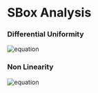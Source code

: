 # SBox Analysis

### Differential Uniformity

![equation](https://latex.codecogs.com/svg.latex?\huge&space;max_{00\le&space;in,out\le&space;FF}&space;DDT(in,out)=64)

### Non Linearity

![equation](https://latex.codecogs.com/svg.latex?\huge&space;2^{n-1}-max_{00\le&space;\alpha&space;,\beta&space;\le&space;FF}&space;\|LAT(in,out)\|=128-64=64)
